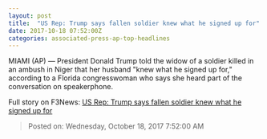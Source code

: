 ```yaml
---
layout: post
title:  "US Rep: Trump says fallen soldier knew what he signed up for"
date: 2017-10-18 07:52:00Z
categories: associated-press-ap-top-headlines
---
```


MIAMI (AP) — President Donald Trump told the widow of a soldier killed in an ambush in Niger that her husband "knew what he signed up for," according to a Florida congresswoman who says she heard part of the conversation on speakerphone.


Full story on F3News: [US Rep: Trump says fallen soldier knew what he signed up for](http://www.f3nws.com/n/2ajzrC)

> Posted on: Wednesday, October 18, 2017 7:52:00 AM
